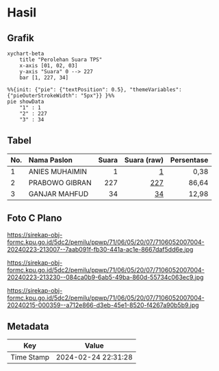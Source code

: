 # Hasil

## Grafik

```mermaid
xychart-beta
    title "Perolehan Suara TPS"
    x-axis [01, 02, 03]
    y-axis "Suara" 0 --> 227
    bar [1, 227, 34]
```

```mermaid
%%{init: {"pie": {"textPosition": 0.5}, "themeVariables": {"pieOuterStrokeWidth": "5px"}} }%%
pie showData
    "1" : 1
    "2" : 227
    "3" : 34
```

## Tabel

| No. | Nama Paslon    | Suara | Suara (raw) | Persentase |
|:--- |:-------------- | -----:| -----------:| ----------:|
| 1   | ANIES MUHAIMIN | 1     | [1][p-1]    | 0,38       |
| 2   | PRABOWO GIBRAN | 227   | [227][p-2]  | 86,64      |
| 3   | GANJAR MAHFUD  | 34    | [34][p-3]   | 12,98      |


[p-1]: https://github.com/gigit-pemilu/pemilu-2024-71-sulawesi-utara/blob/main/pilpres/hitung-suara/sub/71-sulawesi-utara/sub/06-minahasa-utara/sub/05-dimembe/sub/2007-tatelu/sub/004-tps/sub/paslon-1.txt
[p-2]: https://github.com/gigit-pemilu/pemilu-2024-71-sulawesi-utara/blob/main/pilpres/hitung-suara/sub/71-sulawesi-utara/sub/06-minahasa-utara/sub/05-dimembe/sub/2007-tatelu/sub/004-tps/sub/paslon-2.txt
[p-3]: https://github.com/gigit-pemilu/pemilu-2024-71-sulawesi-utara/blob/main/pilpres/hitung-suara/sub/71-sulawesi-utara/sub/06-minahasa-utara/sub/05-dimembe/sub/2007-tatelu/sub/004-tps/sub/paslon-3.txt

## Foto C Plano

https://sirekap-obj-formc.kpu.go.id/5dc2/pemilu/ppwp/71/06/05/20/07/7106052007004-20240223-213007--7aab091f-fb30-441a-ac1e-8667daf5dd6e.jpg

https://sirekap-obj-formc.kpu.go.id/5dc2/pemilu/ppwp/71/06/05/20/07/7106052007004-20240223-213230--084ca0b9-6ab5-49ba-860d-55734c063ec9.jpg

https://sirekap-obj-formc.kpu.go.id/5dc2/pemilu/ppwp/71/06/05/20/07/7106052007004-20240215-000359--a712e866-d3eb-45e1-8520-f4267a90b5b9.jpg


## Metadata

| Key        | Value               |
| ---------- | ------------------- |
| Time Stamp | 2024-02-24 22:31:28 |



